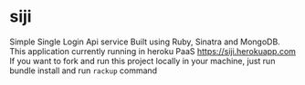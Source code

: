 # siji
Simple Single Login Api service 
Built using Ruby, Sinatra and MongoDB.
This application currently running in heroku PaaS
    https://siji.herokuapp.com 
If you want to fork and run this project locally in your machine, just run bundle install and run
``` rackup ``` command
